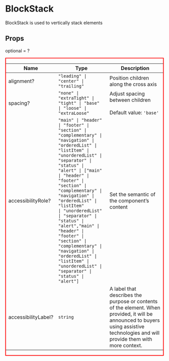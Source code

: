 # BlockStack

BlockStack is used to vertically stack elements

## Props
optional = ?


<div style="border: 2px red solid;">

| Name | Type | Description |
| --- | --- | --- |
| alignment? | <code>"leading" &#124; "center" &#124; "trailing"</code> | Position children along the cross axis  |
| spacing? | <code>"none" &#124; "extraTight" &#124; "tight" &#124; "base" &#124; "loose" &#124; "extraLoose"</code> | Adjust spacing between children<br /><br />Default value: <code>'base'</code> |
| accessibilityRole? | <code>"main" &#124; "header" &#124; "footer" &#124; "section" &#124; "complementary" &#124; "navigation" &#124; "orderedList" &#124; "listItem" &#124; "unorderedList" &#124; "separator" &#124; "status" &#124; "alert" &#124; ["main" &#124; "header" &#124; "footer" &#124; "section" &#124; "complementary" &#124; "navigation" &#124; "orderedList" &#124; "listItem" &#124; "unorderedList" &#124; "separator" &#124; "status" &#124; "alert","main" &#124; "header" &#124; "footer" &#124; "section" &#124; "complementary" &#124; "navigation" &#124; "orderedList" &#124; "listItem" &#124; "unorderedList" &#124; "separator" &#124; "status" &#124; "alert"]</code> | Set the semantic of the component’s content  |
| accessibilityLabel? | <code>string</code> | A label that describes the purpose or contents of the element. When provided, it will be announced to buyers using assistive technologies and will provide them with more context.  |

</div>